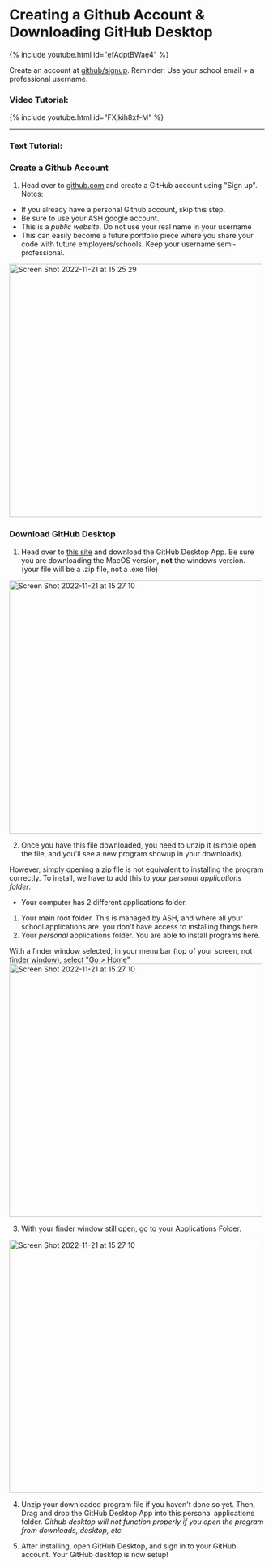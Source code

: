 # Creating a Github Account & Downloading GitHub Desktop
{% include youtube.html id="efAdptBWae4" %}

Create an account at [github/signup](https://www.github.com/signup). Reminder: Use your school email + a professional username. 

### Video Tutorial:
{% include youtube.html id="FXjkih8xf-M" %}

--- 

### Text Tutorial:

### Create a Github Account
1. Head over to [github.com](www.github.com) and create a GitHub account using "Sign up". Notes:
* If you already have a personal Github account, skip this step. 
* Be sure to use your ASH google account. 
* This is a *public website*. Do not use your real name in your username
* This can easily become a future portfolio piece where you share your code with future employers/schools. Keep your username semi-professional. 
<img width="500" alt="Screen Shot 2022-11-21 at 15 25 29" src="https://user-images.githubusercontent.com/101632496/203079259-6888d3d3-e03a-46a3-a9c0-e3f580b2c831.png">


### Download GitHub Desktop
1. Head over to [this site](https://desktop.github.com/) and download the GitHub Desktop App. Be sure you are downloading the MacOS version, **not** the windows version. (your file will be a .zip file, not a .exe file)
<img width="500" alt="Screen Shot 2022-11-21 at 15 27 10" src="https://user-images.githubusercontent.com/101632496/203079596-370547a1-a5ce-490b-9163-92c80ad011af.png">

2. Once you have this file downloaded, you need to unzip it (simple open the file, and you'll see a new program showup in your downloads). 

However, simply opening a zip file is not equivalent to installing the program correctly. To install, we have to add this to *your personal applications folder*. 
* Your computer has 2 different applications folder. 
1. Your main root folder. This is managed by ASH, and where all your school applications are. you don't have access to installing things here. 
2. Your *personal* applications folder. You are able to install programs here. 

With a finder window selected, in your menu bar (top of your screen, not finder window), select "Go > Home"
<img width="500" alt="Screen Shot 2022-11-21 at 15 27 10" src="https://user-images.githubusercontent.com/101632496/203079673-cd542923-ce4d-40e7-af0f-0db3a1314b7b.png">

3. With your finder window still open, go to your Applications Folder.
<img width="500" alt="Screen Shot 2022-11-21 at 15 27 10" src="https://user-images.githubusercontent.com/101632496/203079858-b7fec36a-bddb-4081-bb61-4aa631ad03e1.png">

4. Unzip your downloaded program file if you haven't done so yet. Then, Drag and drop the GitHub Desktop App into this personal applications folder. *Github desktop will not function properly if you open the program from downloads, desktop, etc.* 

5. After installing, open GitHub Desktop, and sign in to your GitHub account. Your GitHub desktop is now setup! 
